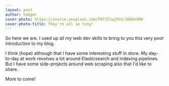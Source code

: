 ```yaml
---
layout: post
author: haeger
cover-photo: https://source.unsplash.com/FO7JIlwjOtU/1600x900
cover-photo-title: They're all so tiny!
---
```


So here we are. I used up all my web dev skills to bring to you this very poor introduction to my blog.

I think (hope) although that I have some interesting stuff in store. My day-to-day at work revolves a lot around Elasticsearch and indexing pipelines. But I have some side-projects around web scraping also that I'd like to share.

More to come!
